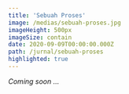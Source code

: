 ```yaml
---
title: 'Sebuah Proses'
image: /medias/sebuah-proses.jpg
imageHeight: 500px
imageSize: contain
date: 2020-09-09T00:00:00.000Z
path: /jurnal/sebuah-proses
highlighted: true
---
```


*Coming soon ...*
